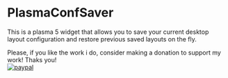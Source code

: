 PlasmaConfSaver
===========

This is a plasma 5 widget that allows you to save your current desktop layout configuration and restore previous saved layouts on the fly.

Please, if you like the work i do, consider making a donation to support my work! Thaks you!</br>
[![paypal](https://www.paypalobjects.com/en_US/i/btn/btn_donateCC_LG.gif)](https://www.paypal.com/cgi-bin/webscr?cmd=_s-xclick&hosted_button_id=RLHBW9ET7FLP4)

